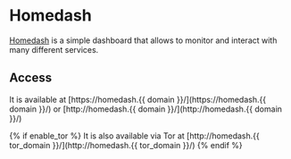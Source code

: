 # Homedash

[Homedash](https://lamarios.github.io/Homedash2/) is a simple dashboard that allows to monitor and interact with many different services.

## Access

It is available at [https://homedash.{{ domain }}/](https://homedash.{{ domain }}/) or [http://homedash.{{ domain }}/](http://homedash.{{ domain }}/)

{% if enable_tor %}
It is also available via Tor at [http://homedash.{{ tor_domain }}/](http://homedash.{{ tor_domain }}/)
{% endif %}
